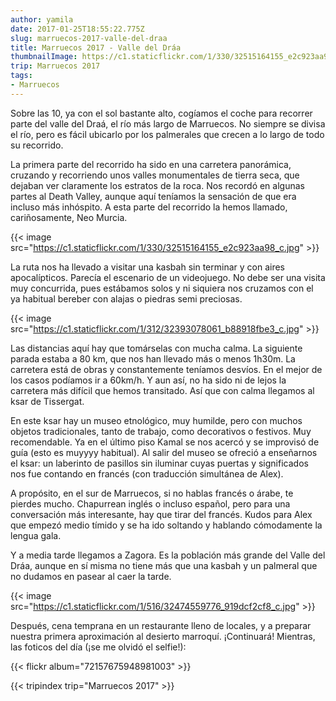 ```yaml
---
author: yamila
date: 2017-01-25T18:55:22.775Z
slug: marruecos-2017-valle-del-draa
title: Marruecos 2017 - Valle del Dráa
thumbnailImage: https://c1.staticflickr.com/1/330/32515164155_e2c923aa98_c.jpg
trip: Marruecos 2017
tags:
- Marruecos
---
```


Sobre las 10, ya con el sol bastante alto, cogíamos el coche para recorrer parte del valle del Draá, el río más largo de Marruecos. No siempre se divisa el río, pero es fácil ubicarlo por los palmerales que crecen a lo largo de todo su recorrido.

La primera parte del recorrido ha sido en una carretera panorámica, cruzando y recorriendo unos valles monumentales de tierra seca, que dejaban ver claramente los estratos de la roca. Nos recordó en algunas partes al Death Valley, aunque aquí teníamos la sensación de que era incluso más inhóspito. A esta parte del recorrido la hemos llamado, cariñosamente, Neo Murcia.

{{< image src="https://c1.staticflickr.com/1/330/32515164155_e2c923aa98_c.jpg" >}}

La ruta nos ha llevado a visitar una kasbah sin terminar y con aires apocalípticos. Parecía el escenario de un videojuego. No debe ser una visita muy concurrida, pues estábamos solos y ni siquiera nos cruzamos con el ya habitual bereber con alajas o piedras semi preciosas.

{{< image src="https://c1.staticflickr.com/1/312/32393078061_b88918fbe3_c.jpg" >}}

Las distancias aquí hay que tomárselas con mucha calma. La siguiente parada estaba a 80 km, que nos han llevado más o menos 1h30m. La carretera está de obras y constantemente teníamos desvíos. En el mejor de los casos podíamos ir a 60km/h. Y aun así, no ha sido ni de lejos la carretera más difícil que hemos transitado. Así que con calma llegamos al ksar de Tissergat.

En este ksar hay un museo etnológico, muy humilde, pero con muchos objetos tradicionales, tanto de trabajo, como decorativos o festivos. Muy recomendable. Ya en el último piso Kamal se nos acercó y se improvisó de guía (esto es muyyyy habitual). Al salir del museo se ofreció a enseñarnos el ksar: un laberinto de pasillos sin iluminar cuyas puertas y significados nos fue contando en francés (con traducción simultánea de Alex).

A propósito, en el sur de Marruecos, si no hablas francés o árabe, te pierdes mucho. Chapurrean inglés o incluso español, pero para una conversación más interesante, hay que tirar del francés. Kudos para Alex que empezó medio tímido y se ha ido soltando y hablando cómodamente la lengua gala.

Y a media tarde llegamos a Zagora. Es la población más grande del Valle del Dráa, aunque en sí misma no tiene más que una kasbah y un palmeral que no dudamos en pasear al caer la tarde.

{{< image src="https://c1.staticflickr.com/1/516/32474559776_919dcf2cf8_c.jpg" >}}

Después, cena temprana en un restaurante lleno de locales, y a preparar nuestra primera aproximación al desierto marroquí. ¡Continuará! Mientras, las foticos del día (¡se me olvidó el selfie!):

{{< flickr album="72157675948981003" >}}

{{< tripindex trip="Marruecos 2017" >}}
